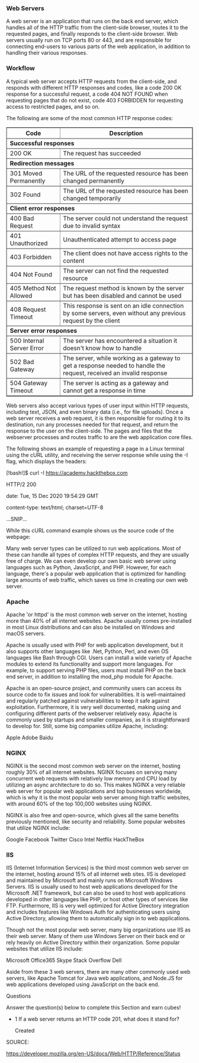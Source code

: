 <h3>Web Servers</h3>

A web server is an application that runs on the back end server, which handles all of the HTTP traffic from the client-side browser, routes it to the requested pages, and finally responds to the client-side browser. Web servers usually run on TCP ports 80 or 443, and are responsible for connecting end-users to various parts of the web application, in addition to handling their various responses.

<h3>Workflow</h3>

A typical web server accepts HTTP requests from the client-side, and responds with different HTTP responses and codes, like a code 200 OK response for a successful request, a code 404 NOT FOUND when requesting pages that do not exist, code 403 FORBIDDEN for requesting access to restricted pages, and so on.

The following are some of the most common HTTP response codes:

<table border="1" cellpadding="6" cellspacing="0">
  <thead>
    <tr>
      <th>Code</th>
      <th>Description</th>
    </tr>
  </thead>
  <tbody>
    <tr>
      <td colspan="2"><strong>Successful responses</strong></td>
    </tr>
    <tr>
      <td>200 OK</td>
      <td>The request has succeeded</td>
    </tr>
    <tr>
      <td colspan="2"><strong>Redirection messages</strong></td>
    </tr>
    <tr>
      <td>301 Moved Permanently</td>
      <td>The URL of the requested resource has been changed permanently</td>
    </tr>
    <tr>
      <td>302 Found</td>
      <td>The URL of the requested resource has been changed temporarily</td>
    </tr>
    <tr>
      <td colspan="2"><strong>Client error responses</strong></td>
    </tr>
    <tr>
      <td>400 Bad Request</td>
      <td>The server could not understand the request due to invalid syntax</td>
    </tr>
    <tr>
      <td>401 Unauthorized</td>
      <td>Unauthenticated attempt to access page</td>
    </tr>
    <tr>
      <td>403 Forbidden</td>
      <td>The client does not have access rights to the content</td>
    </tr>
    <tr>
      <td>404 Not Found</td>
      <td>The server can not find the requested resource</td>
    </tr>
    <tr>
      <td>405 Method Not Allowed</td>
      <td>The request method is known by the server but has been disabled and cannot be used</td>
    </tr>
    <tr>
      <td>408 Request Timeout</td>
      <td>This response is sent on an idle connection by some servers, even without any previous request by the client</td>
    </tr>
    <tr>
      <td colspan="2"><strong>Server error responses</strong></td>
    </tr>
    <tr>
      <td>500 Internal Server Error</td>
      <td>The server has encountered a situation it doesn't know how to handle</td>
    </tr>
    <tr>
      <td>502 Bad Gateway</td>
      <td>The server, while working as a gateway to get a response needed to handle the request, received an invalid response</td>
    </tr>
    <tr>
      <td>504 Gateway Timeout</td>
      <td>The server is acting as a gateway and cannot get a response in time</td>
    </tr>
  </tbody>
</table>

Web servers also accept various types of user input within HTTP requests, including text, JSON, and even binary data (i.e., for file uploads). Once a web server receives a web request, it is then responsible for routing it to its destination, run any processes needed for that request, and return the response to the user on the client-side. The pages and files that the webserver processes and routes traffic to are the web application core files.

The following shows an example of requesting a page in a Linux terminal using the cURL utility, and receiving the server response while using the -I flag, which displays the headers:

[!bash!]$ curl -I https://academy.hackthebox.com

HTTP/2 200

date: Tue, 15 Dec 2020 19:54:29 GMT

content-type: text/html; charset=UTF-8

...SNIP...

While this cURL command example shows us the source code of the webpage:

<!doctype html>
<html lang="en">
<head>
<meta charset="utf-8" />
<title>Cyber Security Training : HTB Academy</title>
<meta name="viewport" content="width=device-width, initial-scale=1.0">

Many web server types can be utilized to run web applications. Most of these can handle all types of complex HTTP requests, and they are usually free of charge. We can even develop our own basic web server using languages such as Python, JavaScript, and PHP. However, for each language, there's a popular web application that is optimized for handling large amounts of web traffic, which saves us time in creating our own web server.

<h3>Apache</h3>

Apache 'or httpd' is the most common web server on the internet, hosting more than 40% of all internet websites. Apache usually comes pre-installed in most Linux distributions and can also be installed on Windows and macOS servers.

Apache is usually used with PHP for web application development, but it also supports other languages like .Net, Python, Perl, and even OS languages like Bash through CGI. Users can install a wide variety of Apache modules to extend its functionality and support more languages. For example, to support serving PHP files, users must install PHP on the back end server, in addition to installing the mod_php module for Apache.

Apache is an open-source project, and community users can access its source code to fix issues and look for vulnerabilities. It is well-maintained and regularly patched against vulnerabilities to keep it safe against exploitation. Furthermore, it is very well documented, making using and configuring different parts of the webserver relatively easy. Apache is commonly used by startups and smaller companies, as it is straightforward to develop for. Still, some big companies utilize Apache, including:

Apple Adobe Baidu

<h3>NGINX</h3>

NGINX is the second most common web server on the internet, hosting roughly 30% of all internet websites. NGINX focuses on serving many concurrent web requests with relatively low memory and CPU load by utilizing an async architecture to do so. This makes NGINX a very reliable web server for popular web applications and top businesses worldwide, which is why it is the most popular web server among high traffic websites, with around 60% of the top 100,000 websites using NGINX.

NGINX is also free and open-source, which gives all the same benefits previously mentioned, like security and reliability. Some popular websites that utilize NGINX include:

Google Facebook Twitter Cisco Intel Netflix HackTheBox

<h3>IIS</h3>

IIS (Internet Information Services) is the third most common web server on the internet, hosting around 15% of all internet web sites. IIS is developed and maintained by Microsoft and mainly runs on Microsoft Windows Servers. IIS is usually used to host web applications developed for the Microsoft .NET framework, but can also be used to host web applications developed in other languages like PHP, or host other types of services like FTP. Furthermore, IIS is very well optimized for Active Directory integration and includes features like Windows Auth for authenticating users using Active Directory, allowing them to automatically sign in to web applications.

Though not the most popular web server, many big organizations use IIS as their web server. Many of them use Windows Server on their back end or rely heavily on Active Directory within their organization. Some popular websites that utilize IIS include:

Microsoft Office365 Skype Stack Overflow Dell

Aside from these 3 web servers, there are many other commonly used web servers, like Apache Tomcat for Java web applications, and Node.JS for web applications developed using JavaScript on the back end.

Questions

Answer the question(s) below to complete this Section and earn cubes!

- 1 If a web server returns an HTTP code 201, what does it stand for?

  Created

SOURCE:

https://developer.mozilla.org/en-US/docs/Web/HTTP/Reference/Status
